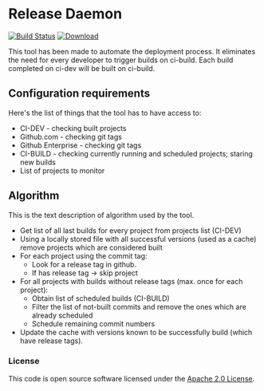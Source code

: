 
# Release Daemon
[![Build Status](https://travis-ci.org/hmrc/release-daemon.svg?branch=master)](https://travis-ci.org/hmrc/release-daemon) [ ![Download](https://api.bintray.com/packages/hmrc/releases/release-daemon/images/download.svg) ](https://bintray.com/hmrc/releases/release-daemon/_latestVersion)

This tool has been made to automate the deployment process. It eliminates the need for every developer to trigger builds on ci-build.
Each build completed on ci-dev will be built on ci-build.


## Configuration requirements
Here's the list of things that the tool has to have access to:
- CI-DEV - checking built projects
- Github.com - checking git tags
- Github Enterprise - checking git tags
- CI-BUILD - checking currently running and scheduled projects; staring new builds
- List of projects to monitor


## Algorithm

This is the text description of algorithm used by the tool.
- Get list of all last builds for every project from projects list (CI-DEV)
- Using a locally stored file with all successful versions (used as a cache) remove projects which are considered built
- For each project using the commit tag:
    * Look for a release tag in github.
    * If has release tag -> skip project
- For all projects with builds without release tags (max. once for each project):
    * Obtain list of scheduled builds (CI-BUILD)
    * Filter the list of not-built commits and remove the ones which are already scheduled
    * Schedule remaining commit numbers
- Update the cache with versions known to be successfully build (which have release tags).

### License

This code is open source software licensed under the [Apache 2.0 License]("http://www.apache.org/licenses/LICENSE-2.0.html").
    